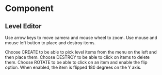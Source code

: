 # Component

## Level Editor

Use arrow keys to move camera and mouse wheel to zoom.
Use mouse and mouse left button to place and destroy items.

Choose CREATE to be able to pick level items from the menu on the left and then place them.
Choose DESTROY to be able to click on items to delete them.
Choose ROTATE to be able to click on an item and enable the flip option. When enabled, the item is flipped 180 degrees on the Y axis.